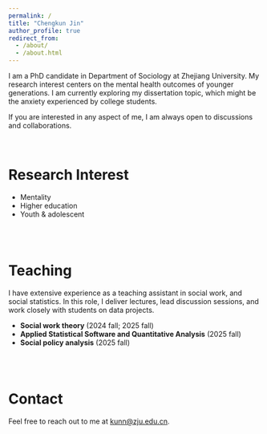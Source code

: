 ```yaml
---
permalink: /
title: "Chengkun Jin"
author_profile: true
redirect_from: 
  - /about/
  - /about.html
---
```


I am a PhD candidate in Department of Sociology at Zhejiang University. My research interest centers on the mental health outcomes of younger generations. I am currently exploring my dissertation topic, which might be the
anxiety experienced by college students. 

If you are interested in any aspect of me, I am always open to discussions and collaborations. <br>
<br>
<br>

Research Interest
======
- Mentality
- Higher education
- Youth & adolescent

<br>
<br>

Teaching
======
I have extensive experience as a teaching assistant in social work, and social statistics. In this role, I deliver lectures, lead discussion sessions, and work closely with students on data projects.
- **Social work theory** (2024 fall; 2025 fall)
- **Applied Statistical Software and Quantitative Analysis** (2025 fall)
- **Social policy analysis** (2025 fall)

<br>
<br>

Contact
======
Feel free to reach out to me at kunn@zju.edu.cn.
